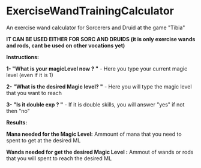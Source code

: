 # ExerciseWandTrainingCalculator
An exercise wand calculator for Sorcerers and Druid at the game "Tibia"

<strong>IT CAN BE USED EITHER FOR SORC AND DRUIDS (it is only exercise wands and rods, cant be used on other vocations yet)</strong>

<b>Instructions:</b>

<strong>1- "What is your magicLevel now ? "</strong> - Here you type your current magic level (even if it is 1)

<strong>2- "What is the desired Magic level? "</strong> - Here you will type the magic level that you want to reach

<strong>3- "Is it double exp ? "</strong> - If it is double skills, you will answer "yes" if not then "no"


<b>Results:</b>

<strong>Mana needed for the Magic Level:</strong> Ammount of mana that you need to spent to get at the desired ML

<strong>Wands needed for get the desired Magic Level :</strong> Ammout of wands or rods that you will spent to reach the desired ML
